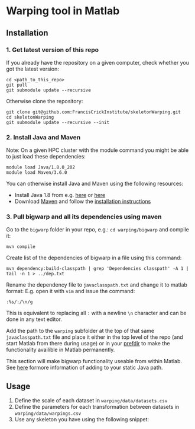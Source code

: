 # Warping tool in Matlab

## Installation

### 1. Get latest version of this repo

If you already have the repository on a given computer, check whether you got the latest version:

```
cd <path_to_this_repo>
git pull
git submodule update --recursive
```

Otherwise clone the repository:

```
git clone git@github.com:FrancisCrickInstitute/skeletonWarping.git
cd skeletonWarping
git submodule update --recursive --init
```

### 2. Install Java and Maven

Note: On a given HPC cluster with the module command you might be able to just load these dependencies:

```
module load Java/1.8.0_202
module load Maven/3.6.0
```

You can otherwise install Java and Maven using the following resources:

* Install Java 1.8 from e.g. [here](https://openjdk.java.net/install/) or [here](https://www.java.com/de/download/manual.jsp)
* Download [Maven](https://maven.apache.org/download.cgi) and follow the [installation instructions](https://maven.apache.org/install.html)


### 3. Pull bigwarp and all its dependencies using maven

Go to the `bigwarp` folder in your repo, e.g.: `cd warping/bigwarp` and compile it:

```
mvn compile
```

Create list of the dependencies of bigwarp in a file using this command:

```
mvn dependency:build-classpath | grep 'Dependencies classpath' -A 1 | tail -n 1 > ../dep.txt
```

Rename the dependency file to `javaclasspath.txt` and change it to  matlab format:
E.g. open it with `vim` and issue the command:

```
:%s/:/\n/g 
```

This is equivalent to replacing all `:` with a newline `\n` character and can be done in any text editor.

Add the path to the `warping` subfolder at the top of that same `javaclasspath.txt` file and place it 
either in the top level of the repo (and start Matlab from there during usage) or in your
[prefdir](https://uk.mathworks.com/help/matlab/ref/prefdir.html?searchHighlight=prefdir&s_tid=srchtitle_prefdir_1)
to make the functionality availible in Matlab permanently.

This section will make bigwarp functionality useable from within Matlab. See [here](https://uk.mathworks.com/help/matlab/matlab_external/static-path-of-java-class-path.html) formore information of adding to your static Java path.

## Usage

1. Define the scale of each dataset in `warping/data/datasets.csv`
2. Define the parameters for each transformation between datasets in `warping/data/warpings.csv`
3. Use any skeleton you have using the following snippet:

```

```

